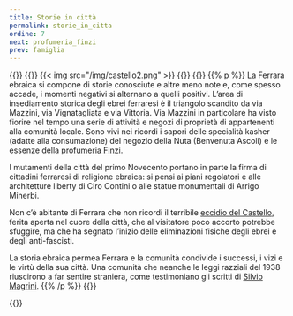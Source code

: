 ```yaml
---
title: Storie in città
permalink: storie_in_citta
ordine: 7
next: profumeria_finzi
prev: famiglia
---
```

{{<row>}}
{{<column>}}
{{< img src="/img/castello2.png" >}}
{{</column>}}
{{<column>}}
{{% p %}}
La Ferrara ebraica si compone di storie conosciute e altre meno note e, come spesso accade, i momenti negativi si alternano a quelli positivi.
L’area di insediamento storica degli ebrei ferraresi è il triangolo scandito da via Mazzini, via Vignatagliata e via Vittoria. Via Mazzini in particolare ha visto
fiorire nel tempo una serie di attività e negozi di proprietà di appartenenti alla comunità locale. Sono vivi nei ricordi i sapori delle specialità kasher (adatte alla
consumazione) del negozio della Nuta (Benvenuta Ascoli) e le essenze della [profumeria Finzi](/profumeria_finzi).

I mutamenti della città del primo Novecento portano in parte la firma di cittadini ferraresi di religione ebraica: si pensi ai piani regolatori e alle architetture liberty
di Ciro Contini o alle statue monumentali di Arrigo Minerbi.

Non c’è abitante di Ferrara che non ricordi il terribile [eccidio del Castello](/eccidio_castello), ferita aperta nel cuore della città, che al visitatore poco accorto potrebbe sfuggire, ma
che ha segnato l’inizio delle eliminazioni fisiche degli ebrei e degli anti-fascisti.

La storia ebraica permea Ferrara e la comunità condivide i successi, i vizi e le virtù della sua città. Una comunità che neanche le leggi razziali del 1938
riuscirono a far sentire straniera, come testimoniano gli scritti di [Silvio Magrini](/silvio_magrini).
{{% /p %}}
{{</column>}}

{{</row>}}